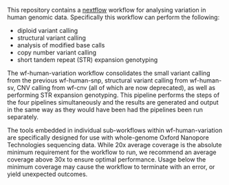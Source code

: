 This repository contains a [nextflow](https://www.nextflow.io/) workflow
for analysing variation in human genomic data. Specifically this workflow can
perform the following:

* diploid variant calling
* structural variant calling
* analysis of modified base calls
* copy number variant calling
* short tandem repeat (STR) expansion genotyping

The wf-human-variation workflow consolidates the small variant calling from the previous wf-human-snp, structural variant calling from wf-human-sv, CNV calling from wf-cnv (all of which are now deprecated), as well as performing STR expansion genotyping.
This pipeline performs the steps of the four pipelines simultaneously and the results are generated and output in the same
way as they would have been had the pipelines been run separately.

The tools embedded in individual sub-workflows within wf-human-variation are specifically designed for use with whole-genome Oxford Nanopore Technologies sequencing data. While 20x average coverage is the absolute minimum requirement for the workflow to run, we recommend an average coverage above 30x to ensure optimal performance. Usage below the minimum coverage may cause the workflow to terminate with an error, or yield unexpected outcomes.
